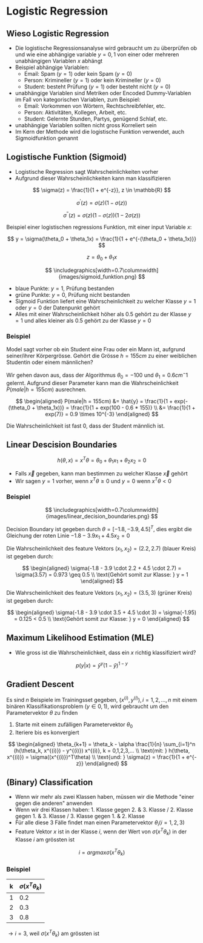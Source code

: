 # Logistic Regression

## Wieso Logistic Regression

- Die logistische Regressionsanalyse wird gebraucht um zu überprüfen ob und wie eine abhängige variable $y = {0, 1}$ von einer oder mehreren unabhängigen Variablen $x$ abhängt
- Beispiel abhängige Variablen:
  - Email: Spam ($y = 1$) oder kein Spam ($y = 0$)
  - Person: Krimineller ($y = 1$) oder kein Krimineller ($y = 0$)
  - Student: besteht Prüfung ($y = 1$) oder besteht nicht ($y = 0$)
- unabhängige Variablen sind Metriken oder Encoded Dummy-Variablen im Fall von kategorischen Variablen, zum Beispiel:
  - Email: Vorkommen von Wörtern, Rechtschreibfehler, etc.
  - Person: Aktivitäten, Kollegen, Arbeit, etc.
  - Student: Gelernte Stunden, Partys, genügend Schlaf, etc.
- unabhängige Variablen sollten nicht gross Korreliert sein
- Im Kern der Methode wird die logistische Funktion verwendet, auch Sigmoidfunktion genannt

## Logistische Funktion (Sigmoid)

- Logistische Regression sagt Wahrscheinlichkeiten vorher
- Aufgrund dieser Wahrscheinlichkeiten kann man klassifizieren

$$ \sigma(z) = \frac{1}{1 + e^{-z}}, z \in \mathbb{R} $$

$$ \sigma^{\prime}(z) = \sigma(z)(1 - \sigma(z)) $$

$$ \sigma^{\prime\prime}(z) = \sigma(z)(1 - \sigma(z))(1 - 2\sigma(z)) $$

Beispiel einer logistischen regressions Funktion, mit einer input Variable $x$:

$$ y = \sigma(\theta_0 + \theta_1x) = \frac{1}{1 + e^{-(\theta_0 + \theta_1x)}} $$

$$ z = \theta_0 + \theta_1x $$

$$ \includegraphics[width=0.7\columnwidth]{images/sigmoid_funktion.png} $$

- blaue Punkte: $y = 1$, Prüfung bestanden
- grüne Punkte: $y = 0$, Prüfung nicht bestanden
- Sigmoid Funktion liefert eine Wahrscheinlichkeit zu welcher Klasse $y = 1$ oder $y = 0$ der Datenpunkt gehört
- Alles mit einer Wahrscheinlichkeit höher als 0.5 gehört zu der Klasse $y = 1$ und alles kleiner als 0.5 gehört zu der Klasse $y = 0$

### Beispiel

Model sagt vorher ob ein Student eine Frau oder ein Mann ist, aufgrund seiner/ihrer Körpergrösse. Gehört die Grösse $h = 155cm$ zu einer weiblichen Studentin oder einem männlichen?

Wir gehen davon aus, dass der Algorithmus $\theta_0 = -100$ und $\theta_1 = 0.6cm^-1$ gelernt. Aufgrund dieser Parameter kann man die Wahrscheinlichkeit $P(male|h = 155cm)$ ausrechnen.

$$ 
\begin{aligned}
    P(male|h = 155cm) &= \hat{y} = \frac{1}{1 + exp(-(\theta_0 + \theta_1x))} = \frac{1}{1 + exp(100 - 0.6 * 155)} \\
    &= \frac{1}{1 + exp(7)} = 0.9 \times 10^{-3}
\end{aligned}
$$

Die Wahrscheinlichkeit ist fast 0, dass der Student männlich ist.

## Linear Descision Boundaries

$$ h(\theta, x) = x^T\theta = \theta_0 + \theta_1x_1 + \theta_2x_2 = 0 $$

- Falls $\vec{x}$ gegeben, kann man bestimmen zu welcher Klasse $\vec{x}$ gehört
- Wir sagen $y = 1$ vorher, wenn $x^T\theta \geq 0$ und $y = 0$ wenn $x^T\theta < 0$

### Beispiel

$$ \includegraphics[width=0.7\columnwidth]{images/linear_decision_boundaries.png} $$

Decision Boundary ist gegeben durch $\theta = [-1.8, -3.9, 4.5]^T$, dies ergibt die Gleichung der roten Linie $-1.8 - 3.9x_1 + 4.5x_2 = 0$

Die Wahrscheinlichkeit des feature Vektors $(x_1, x_2) = (2.2, 2.7)$ (blauer Kreis) ist gegeben durch:

$$
\begin{aligned}
    \sigma(-1.8 - 3.9 \cdot 2.2 + 4.5 \cdot 2.7) = \sigma(3.57) = 0.973 \geq 0.5 \\
    \text{Gehört somit zur Klasse: } y = 1
\end{aligned}
$$

Die Wahrscheinlichkeit des feature Vektors $(x_1, x_2) = (3.5, 3)$ (grüner Kreis) ist gegeben durch:

$$ 
\begin{aligned}
    \sigma(-1.8 - 3.9 \cdot 3.5 + 4.5 \cdot 3) = \sigma(-1.95) = 0.125 < 0.5 \\
    \text{Gehört somit zur Klasse: } y = 0
\end{aligned}
$$

## Maximum Likelihood Estimation (MLE)

- Wie gross ist die Wahrscheinlichkeit, dass ein $x$ richtig klassifiziert wird?

$$ p(y|x) = \hat{y}^y (1 - \hat{y})^{1 - y} $$

## Gradient Descent

Es sind $n$ Beispiele im Trainingsset gegeben, $(x^{(i)}, y^{(i)}), i = 1,2,..., n$ mit einem binären Klassifikationsproblem $(y \in {0,1})$, wird gebraucht um den Parametervektor $\theta$ zu finden

1. Starte mit einem zufälligen Parametervektor $\theta_0$
2. Iteriere bis es konvergiert

$$ 
\begin{aligned}
    \theta_{k+1} = \theta_k - \alpha \frac{1}{n} \sum_{i=1}^n (h(\theta_k, x^{(i)}) - y^{(i)}) x^{(i)}, k = 0,1,2,3,... \\
    \text{mit: } h(\theta, x^{(i)}) = \sigma((x^{(i)})^T\theta) \\
    \text{und: } \sigma(z) = \frac{1}{1 + e^{-z}}
\end{aligned}
$$

## (Binary) Classification

- Wenn wir mehr als zwei Klassen haben, müssen wir die Methode "einer gegen die anderen" anwenden
- Wenn wir drei Klassen haben: 1. Klasse gegen 2. & 3. Klasse / 2. Klasse gegen 1. & 3. Klasse / 3. Klasse gegen 1. & 2. Klasse
- Für alle diese 3 Fälle findet man einen Parametervektor $\theta_i (i = 1,2,3)$
- Feature Vektor $x$ ist in der Klasse $i$, wenn der Wert von $\sigma(x^T\theta_k)$ in der Klasse $i$ am grössten ist

$$ i = argmax \sigma(x^T\theta_k) $$

### Beispiel

| k   | $\sigma(x^T\theta_k)$ |
| --- | --------------------- |
| 1   | 0.2                   |
| 2   | 0.3                   |
| 3   | 0.8                   |

$\rightarrow i = 3$, weil $\sigma(x^T\theta_k)$ am grössten ist

